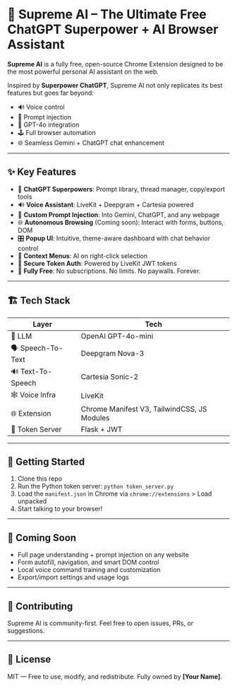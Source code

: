 # 🧠 Supreme AI – The Ultimate Free ChatGPT Superpower + AI Browser Assistant

**Supreme AI** is a fully free, open-source Chrome Extension designed to be the most powerful personal AI assistant on the web.

Inspired by **Superpower ChatGPT**, Supreme AI not only replicates its best features but goes far beyond:
- 🔊 Voice control
- 🧩 Prompt injection
- 🧠 GPT-4o integration
- 🕹️ Full browser automation
- 🌐 Seamless Gemini + ChatGPT chat enhancement

---

## ✨ Key Features

- 🧠 **ChatGPT Superpowers**: Prompt library, thread manager, copy/export tools
- 🔊 **Voice Assistant**: LiveKit + Deepgram + Cartesia powered
- 🧩 **Custom Prompt Injection**: Into Gemini, ChatGPT, and any webpage
- 🌐 **Autonomous Browsing** (Coming soon): Interact with forms, buttons, DOM
- 🎛️ **Popup UI**: Intuitive, theme-aware dashboard with chat behavior control
- 💬 **Context Menus**: AI on right-click selection
- 🔐 **Secure Token Auth**: Powered by LiveKit JWT tokens
- 🚀 **Fully Free**: No subscriptions. No limits. No paywalls. Forever.

---

## 🏗️ Tech Stack

| Layer         | Tech                                         |
|---------------|----------------------------------------------|
| 🧠 LLM         | OpenAI GPT-4o-mini                          |
| 🗣️ Speech-To-Text | Deepgram Nova-3                            |
| 🔊 Text-To-Speech | Cartesia Sonic-2                           |
| 🕸️ Voice Infra   | LiveKit                                     |
| 🌐 Extension    | Chrome Manifest V3, TailwindCSS, JS Modules |
| 🔐 Token Server | Flask + JWT                                 |

---

## 🚀 Getting Started

1. Clone this repo
2. Run the Python token server: `python token_server.py`
3. Load the `manifest.json` in Chrome via `chrome://extensions` > Load unpacked
4. Start talking to your browser!

---

## 🔮 Coming Soon

- Full page understanding + prompt injection on any website
- Form autofill, navigation, and smart DOM control
- Local voice command training and customization
- Export/import settings and usage logs

---

## 🤝 Contributing

Supreme AI is community-first. Feel free to open issues, PRs, or suggestions.

---

## 📜 License

MIT — Free to use, modify, and redistribute. Fully owned by **[Your Name]**.

